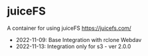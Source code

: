 # juiceFS

A container for using juiceFS https://juicefs.com/

- 2022-11-09: Base Integration with rclone Webdav
- 2022-11-13: Integration only for s3 - ver 2.0.0